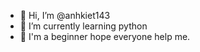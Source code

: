 - 👋 Hi, I’m @anhkiet143
- 🌱 I’m currently learning python
- 💞️ I'm a beginner hope everyone help me.
  

<!---
anhkiet143/anhkiet143 is a ✨ special ✨ repository because its `README.md` (this file) appears on your GitHub profile.
You can click the Preview link to take a look at your changes.
--->
